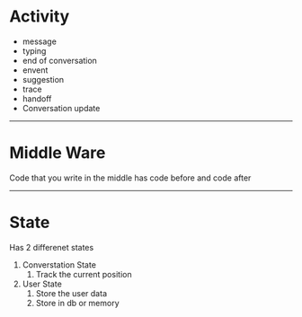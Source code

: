 # Activity
* message
* typing 
* end of conversation
* envent
* suggestion 
* trace
* handoff
* Conversation update

---
# Middle Ware
Code that you write in the middle has code before and code after

---
# State
Has 2 differenet states
1. Converstation State
   1. Track the current position
2. User State
   1. Store the user data
   2. Store in db or memory

